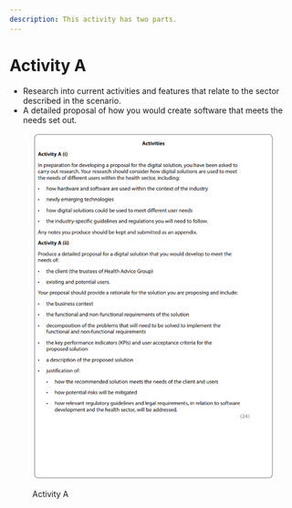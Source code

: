 ```yaml
---
description: This activity has two parts.
---
```


# Activity A

* Research into current activities and features that relate to the sector described in the scenario.
* A detailed proposal of how you would create software that meets the needs set out.

<figure><img src=".gitbook/assets/image (178).png" alt=""><figcaption><p>Activity A</p></figcaption></figure>
